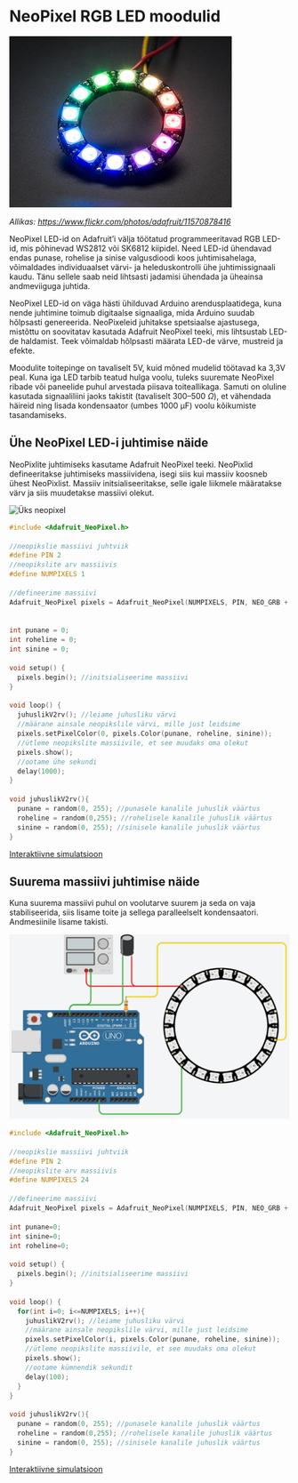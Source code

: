 # NeoPixel RGB LED moodulid

![NeoPixel ring](<meedia/NeoPixel Ring.jpg>)

*Allikas: https://www.flickr.com/photos/adafruit/11570878416*

NeoPixel LED-id on Adafruit’i välja töötatud programmeeritavad RGB LED-id, mis põhinevad WS2812 või SK6812 kiipidel. Need LED-id ühendavad endas punase, rohelise ja sinise valgusdioodi koos juhtimisahelaga, võimaldades individuaalset värvi- ja heleduskontrolli ühe juhtimissignaali kaudu. Tänu sellele saab neid lihtsasti jadamisi ühendada ja üheainsa andmeviiguga juhtida.

NeoPixel LED-id on väga hästi ühilduvad Arduino arendusplaatidega, kuna nende juhtimine toimub digitaalse signaaliga, mida Arduino suudab hõlpsasti genereerida. NeoPixeleid juhitakse spetsiaalse ajastusega, mistõttu on soovitatav kasutada Adafruit NeoPixel teeki, mis lihtsustab LED-de haldamist. Teek võimaldab hõlpsasti määrata LED-de värve, mustreid ja efekte.

Moodulite toitepinge on tavaliselt 5V, kuid mõned mudelid töötavad ka 3,3V peal. Kuna iga LED tarbib teatud hulga voolu, tuleks suuremate NeoPixel ribade või paneelide puhul arvestada piisava toiteallikaga. Samuti on oluline kasutada signaaliliini jaoks takistit (tavaliselt 300–500 $\Omega$), et vähendada häireid ning lisada kondensaator (umbes 1000 µF) voolu kõikumiste tasandamiseks.

## Ühe NeoPixel LED-i juhtimise näide
NeoPixlite juhtimiseks kasutame Adafruit NeoPixel teeki.
NeoPixlid defineeritakse juhtimiseks massiividena, isegi siis kui massiiv koosneb ühest NeoPixlist. Massiiv initsialiseeritakse, selle igale liikmele määratakse värv ja siis muudetakse massiivi olekut.

![Üks neopixel](meedia/üks_neopixel.png)

~~~cpp
#include <Adafruit_NeoPixel.h>

//neopikslie massiivi juhtviik
#define PIN 2
//neopikslite arv massiivis
#define NUMPIXELS 1

//defineerime massiivi
Adafruit_NeoPixel pixels = Adafruit_NeoPixel(NUMPIXELS, PIN, NEO_GRB + NEO_KHZ800);


int punane = 0;
int roheline = 0;
int sinine = 0;

void setup() {
  pixels.begin(); //initsialiseerime massiivi
}

void loop() {
  juhuslikV2rv(); //leiame juhusliku värvi
  //määrane ainsale neopikslile värvi, mille just leidsime
  pixels.setPixelColor(0, pixels.Color(punane, roheline, sinine));
  //ütleme neopikslite massiivile, et see muudaks oma olekut
  pixels.show();
  //ootame ühe sekundi
  delay(1000);
}

void juhuslikV2rv(){
  punane = random(0, 255); //punasele kanalile juhuslik väärtus
  roheline = random(0,255); //rohelisele kanalile juhuslik väärtus
  sinine = random(0, 255); //sinisele kanalile juhuslik väärtus
}
~~~

[Interaktiivne simulatsioon](https://www.tinkercad.com/things/iXFtzh2B7f1-uks-neopixel?sharecode=hZTGOHoDrqAuIxavLEBTQgAyf7hSm8riAL4VBc4lprE)

## Suurema massiivi juhtimise näide

Kuna suurema massiivi puhul on voolutarve suurem ja seda on vaja stabiliseerida, siis lisame toite ja sellega paralleelselt kondensaatori. Andmesiinile lisame takisti.

![Suurem NeoPixelite massiiv](meedia/palju_neopixeleid.png)

~~~cpp
#include <Adafruit_NeoPixel.h>

//neopikslie massiivi juhtviik
#define PIN 2
//neopikslite arv massiivis
#define NUMPIXELS 24

//defineerime massiivi
Adafruit_NeoPixel pixels = Adafruit_NeoPixel(NUMPIXELS, PIN, NEO_GRB + NEO_KHZ800);

int punane=0;
int sinine=0;
int roheline=0;

void setup() {
  pixels.begin(); //initsialiseerime massiivi
}

void loop() {
  for(int i=0; i<=NUMPIXELS; i++){
  	juhuslikV2rv(); //leiame juhusliku värvi
  	//määrane ainsale neopikslile värvi, mille just leidsime
  	pixels.setPixelColor(i, pixels.Color(punane, roheline, sinine));
  	//ütleme neopikslite massiivile, et see muudaks oma olekut
  	pixels.show();
  	//ootame kümnendik sekundit
  	delay(100);
  }
}

void juhuslikV2rv(){
  punane = random(0, 255); //punasele kanalile juhuslik väärtus
  roheline = random(0,255); //rohelisele kanalile juhuslik väärtus
  sinine = random(0, 255); //sinisele kanalile juhuslik väärtus
}
~~~

[Interaktiivne simulatsioon](https://www.tinkercad.com/things/hNjPJxs8AYC-neopikslite-suurem-massiiv?sharecode=Z6iBC-botl81_UovXW-76Bm027HFkab-pVebHodCUUI)